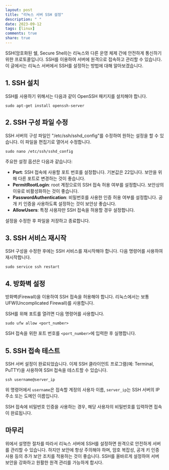 ```yaml
---
layout: post
title: "리눅스 서버 SSH 설정"
description: " "
date: 2023-09-12
tags: [linux]
comments: true
share: true
---
```


SSH(암호화된 쉘, Secure Shell)는 리눅스와 다른 운영 체제 간에 안전하게 통신하기 위한 프로토콜입니다. SSH를 이용하여 서버에 원격으로 접속하고 관리할 수 있습니다. 이 글에서는 리눅스 서버에서 SSH를 설정하는 방법에 대해 알아보겠습니다.

## 1. SSH 설치

SSH를 사용하기 위해서는 다음과 같이 OpenSSH 패키지를 설치해야 합니다.

```shell
sudo apt-get install openssh-server
```

## 2. SSH 구성 파일 수정

SSH 서버의 구성 파일인 "/etc/ssh/sshd_config"를 수정하여 원하는 설정을 할 수 있습니다. 이 파일을 편집기로 열어서 수정합니다.

```shell
sudo nano /etc/ssh/sshd_config
```

주요한 설정 옵션은 다음과 같습니다:

- **Port**: SSH 접속에 사용할 포트 번호를 설정합니다. 기본값은 22입니다. 보안을 위해 다른 포트로 변경하는 것이 좋습니다.
- **PermitRootLogin**: root 계정으로의 SSH 접속 허용 여부를 설정합니다. 보안상의 이유로 비활성화하는 것이 좋습니다.
- **PasswordAuthentication**: 비밀번호를 사용한 인증 허용 여부를 설정합니다. 공개 키 인증을 사용하도록 설정하는 것이 보안상 좋습니다.
- **AllowUsers**: 특정 사용자만 SSH 접속을 허용할 경우 설정합니다.

설정을 수정한 후 파일을 저장하고 종료합니다.

## 3. SSH 서비스 재시작

SSH 구성을 수정한 후에는 SSH 서비스를 재시작해야 합니다. 다음 명령어를 사용하여 재시작합니다.

```shell
sudo service ssh restart
```

## 4. 방화벽 설정

방화벽(Firewall)을 이용하여 SSH 접속을 허용해야 합니다. 리눅스에서는 보통 UFW(Uncomplicated Firewall)를 사용합니다.

SSH를 위해 포트를 열려면 다음 명령어를 사용합니다.

```shell
sudo ufw allow <port_number>
```

SSH 접속을 위한 포트 번호를 `<port_number>`에 입력한 후 실행합니다.

## 5. SSH 접속 테스트

SSH 서버 설정이 완료되었습니다. 이제 SSH 클라이언트 프로그램(예: Terminal, PuTTY)을 사용하여 SSH 접속을 테스트할 수 있습니다.

```shell
ssh username@server_ip
```

위 명령어에서 `username`은 접속할 계정의 사용자 이름, `server_ip`는 SSH 서버의 IP 주소 또는 도메인 이름입니다.

SSH 접속에 비밀번호 인증을 사용하는 경우, 해당 사용자의 비밀번호를 입력하면 접속이 완료됩니다.

## 마무리

위에서 설명한 절차를 따라서 리눅스 서버에 SSH를 설정하면 원격으로 안전하게 서버를 관리할 수 있습니다. 하지만 보안에 항상 주의해야 하며, 암호 복잡성, 공개 키 인증 사용 등의 추가 보안 조치를 적용하는 것이 좋습니다. SSH를 올바르게 설정하여 서버 보안을 강화하고 원활한 원격 관리를 가능하게 합시다.